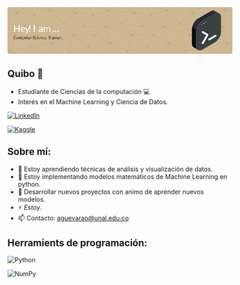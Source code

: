 ![Banner presentación](github-header-image.png)
## Quibo 👋

- Estudiante de Ciencias de la computación 💻
- Interés en el Machine Learning y Ciencia de Datos.

[![LinkedIn](https://img.shields.io/badge/linkedin-%230077B5.svg?style=for-the-badge&logo=linkedin&logoColor=white)](www.linkedin.com/in/asguevarao)

[![Kaggle](https://img.shields.io/badge/Kaggle-035a7d?style=for-the-badge&logo=kaggle&logoColor=white)](www.kaggle.com/andrsguevaraortiz)

## Sobre mí:

- 🌱 Estoy aprendiendo técnicas de análisis y visualización de datos.
- 🔭 Estoy implementando modelos matemáticos de Machine Learning en python.
- 🤔 Desarrollar nuevos proyectos con animo de aprender nuevos modelos.
- ⚡ *Estoy.*
- 📫 Contacto: aguevarao@unal.edu.co

## Herramients de programación:

![Python](https://img.shields.io/badge/python-3670A0?style=for-the-badge&logo=python&logoColor=ffdd54)

![NumPy](https://img.shields.io/badge/numpy-%23013243.svg?style=for-the-badge&logo=numpy&logoColor=white)
<!--
**andres12go/andres12go** is a ✨ _special_ ✨ repository because its `README.md` (this file) appears on your GitHub profile.

Here are some ideas to get you started:

- 🔭 I’m currently working on ...
- 🌱 I’m currently learning ...
- 👯 I’m looking to collaborate on ...
- 🤔 I’m looking for help with ...
- 💬 Ask me about ...
- 📫 How to reach me: ...
- 😄 Pronouns: ...
- ⚡ Fun fact: ...
-->
